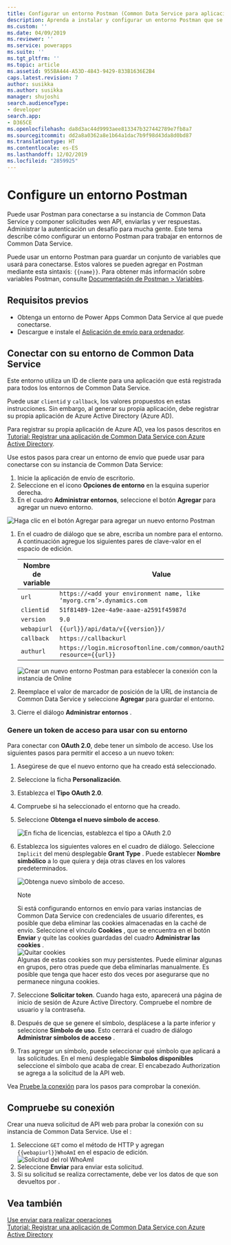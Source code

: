 ```yaml
---
title: Configurar un entorno Postman (Common Data Service para aplicaciones)| MicrosoftDocs
description: Aprenda a instalar y configurar un entorno Postman que se conecte con entornos de Common Data Service.
ms.custom: ''
ms.date: 04/09/2019
ms.reviewer: ''
ms.service: powerapps
ms.suite: ''
ms.tgt_pltfrm: ''
ms.topic: article
ms.assetid: 955BA444-A53D-4843-9429-833B1636E2B4
caps.latest.revision: 7
author: susikka
ms.author: susikka
manager: shujoshi
search.audienceType:
- developer
search.app:
- D365CE
ms.openlocfilehash: da8d3ac44d9993aee813347b327442789e7fb8a7
ms.sourcegitcommit: dd2a8a0362a8e1b64a1dac7b9f98d43da8d0bd87
ms.translationtype: HT
ms.contentlocale: es-ES
ms.lasthandoff: 12/02/2019
ms.locfileid: "2859925"
---
```

# <a name="set-up-a-postman-environment"></a>Configure un entorno Postman

Puede usar Postman para conectarse a su instancia de Common Data Service y componer solicitudes wen API, enviarlas y ver respuestas. Administrar la autenticación un desafío para mucha gente. Este tema describe cómo configurar un entorno Postman para trabajar en entornos de Common Data Service.

Puede usar un entorno Postman para guardar un conjunto de variables que usará para conectarse. Estos valores se pueden agregar en Postman mediante esta sintaxis: `{{name}}`. Para obtener más información sobre variables Postman, consulte [Documentación de Postman > Variables](https://www.getpostman.com/docs/v6/postman/environments_and_globals/variables).

## <a name="prerequisites"></a>Requisitos previos

* Obtenga un entorno de Power Apps Common Data Service al que puede conectarse. 
* Descargue e instale el  [Aplicación de envío para ordenador](https://www.getpostman.com/apps).

<a name="bkmk_connectcds"></a> 

## <a name="connect-with-your-common-data-service-environment"></a>Conectar con su entorno de Common Data Service

Este entorno utiliza un ID de cliente para una aplicación que está registrada para todos los entornos de Common Data Service. 
 
Puede usar `clientid` y `callback`, los valores propuestos en estas instrucciones.  Sin embargo, al generar su propia aplicación, debe registrar su propia aplicación de Azure Active Directory (Azure AD).
 
Para registrar su propia aplicación de Azure AD, vea los pasos descritos en [Tutorial: Registrar una aplicación de Common Data Service con Azure Active Directory](../walkthrough-register-app-azure-active-directory.md).

Use estos pasos para crear un entorno de envío que puede usar para conectarse con su instancia de Common Data Service:

1. Inicie la aplicación de envío de escritorio.
1. Seleccione en el icono **Opciones de entorno** en la esquina superior derecha. 
1. En el cuadro **Administrar entornos**, seleccione el botón **Agregar** para agregar un nuevo entorno.
  
  ![Haga clic en el botón Agregar para agregar un nuevo entorno Postman](media/postman-manage-env.png "Haga clic en el botón Agregar para agregar un nuevo entorno Postman")<br>
  
1. En el cuadro de diálogo que se abre, escriba un nombre para el entorno. A continuación agregue los siguientes pares de clave-valor en el espacio de edición.<br>

    | Nombre de variable | Value |
    |----|---|
    |`url`|`https://<add your environment name, like ‘myorg.crm’>.dynamics.com`|
    |`clientid`|`51f81489-12ee-4a9e-aaae-a2591f45987d`|
    |`version`|`9.0`|
    |`webapiurl`|`{{url}}/api/data/v{{version}}/`|
    |`callback`|`https://callbackurl`|
    |`authurl`|`https://login.microsoftonline.com/common/oauth2/authorize?resource={{url}}`|

    ![Crear un nuevo entorno Postman para establecer la conexión con la instancia de Online](media/postman-add-online-env.png "Crear un nuevo entorno Postman para establecer la conexión con la instancia de Online")<br>
1. Reemplace el valor de marcador de posición de la URL de instancia de Common Data Service y seleccione **Agregar** para guardar el entorno.

1. Cierre el diálogo **Administrar entornos** .  

### <a name="generate-an-access-token-to-use-with-your-environment"></a>Genere un token de acceso para usar con su entorno

Para conectar con **OAuth 2.0**, debe tener un símbolo de acceso. Use los siguientes pasos para permitir el acceso a un nuevo token:

1. Asegúrese de que el nuevo entorno que ha creado está seleccionado.
1. Seleccione la ficha **Personalización**.
1. Establezca el **Tipo** **OAuth 2.0**.
1. Compruebe si ha seleccionado el entorno que ha creado.
1. Seleccione **Obtenga el nuevo símbolo de acceso**.

    ![En ficha de licencias, establezca el tipo a OAuth 2.0](media/postman-set-type.png)<br>
1. Establezca los siguientes valores en el cuadro de diálogo. Seleccione `Implicit` del menú desplegable **Grant Type** . Puede establecer **Nombre simbólico** a lo que quiera y deja otras claves en los valores predeterminados.<br>

    ![Obtenga nuevo símbolo de acceso](media/postman-access-token.png "Obtenga nuevo símbolo de acceso.").<br>

    > [!NOTE]
    > Si está configurando entornos en envío para varias instancias de Common Data Service con credenciales de usuario diferentes, es posible que deba eliminar las cookies almacenadas en la caché de envío. Seleccione el vínculo **Cookies** , que se encuentra en el botón **Enviar** y quite las cookies guardadas del cuadro **Administrar las cookies** .<br>![Quitar cookies](media/postman-cookies.png "Quitar cookies")<br>
    > Algunas de estas cookies son muy persistentes. Puede eliminar algunas en grupos, pero otras puede que deba eliminarlas manualmente.   Es posible que tenga que hacer esto dos veces por asegurarse que no permanece ninguna cookies.

1. Seleccione **Solicitar token**. Cuando haga esto, aparecerá una página de inicio de sesión de Azure Active Directory. Compruebe el nombre de usuario y la contraseña.
1. Después de que se genere el símbolo, desplácese a la parte inferior y seleccione **Símbolo de uso**. Esto cerrará el cuadro de diálogo **Administrar símbolos de acceso** . 
1. Tras agregar un símbolo, puede seleccionar qué símbolo que aplicará a las solicitudes. En el menú desplegable **Símbolos disponibles** seleccione el símbolo que acaba de crear. El encabezado Authorization se agrega a la solicitud de la API web.

Vea [Pruebe la conexión](#test-your-connection) para los pasos para comprobar la conexión.

## <a name="test-your-connection"></a>Compruebe su conexión

Crear una nueva solicitud de API web para probar la conexión con su instancia de Common Data Service. Use el <xref href="Microsoft.Dynamics.CRM.WhoAmI?text=WhoAmI function" />:
1. Seleccione `GET` como el método de HTTP y agregan `{{webapiurl}}WhoAmI` en el espacio de edición.
  ![Solicitud del rol WhoAmI](media/postman-whoami-request.png "WSolicitud del función WhoAmI")
2. Seleccione **Enviar** para enviar esta solicitud.
3. Si su solicitud se realiza correctamente, debe ver los datos de <xref href="Microsoft.Dynamics.CRM.WhoAmIResponse?text=WhoAmIResponse ComplexType" /> que son devueltos por <xref href="Microsoft.Dynamics.CRM.WhoAmI?text=WhoAmI Function" />.

## <a name="see-also"></a>Vea también

[Use enviar para realizar operaciones](use-postman-perform-operations.md)<br>
[Tutorial: Registrar una aplicación de Common Data Service con Azure Active Directory](../walkthrough-register-app-azure-active-directory.md)

